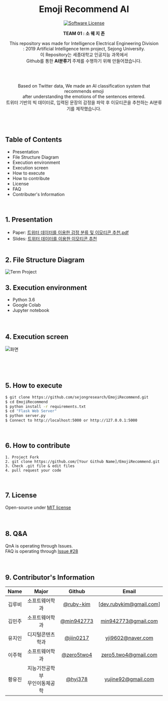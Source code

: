 <div align="center">
 <h1 align="center">Emoji Recommend AI</h1>
 <p align="center">
    <a href="https://tldrlegal.com/license/mit-license">
          <img src="https://img.shields.io/badge/license-MIT-brightgreen.svg?style=flat-square" alt="Software License">
    </a>
  
 </p>
 <p align="center">
  <b>TEAM 01 : 소 웨 지 존</b>
 </p>
 <p align="center">
  This repository was made for Intelligence Electrical Engineering Division<br>: 2019 Artificial Intelligence term project, Sejong University.<br>
  이 Repository는 세종대학교 인공지능 과목에서 <br>Github를 통한 <b>AI분류기</b> 주제를 수행하기 위해 만들어졌습니다.</p><br><br>
 <p align="center">Based on Twitter data, We made an AI classification system that recommends emoji<br>after understanding the emotions of the sentences entered.<br>
  트위터 기반의 빅 데이터로, 입력된 문장의 감정을 파악 후 이모티콘을 추천하는 AI분류기를 제작했습니다.<br>
 </p>
</div>


<br>
<br>

## Table of Contents
* Presentation
* File Structure Diagram
* Execution environment
* Execution screen
* How to execute
* How to contribute
* License
* FAQ
* Contributer's Information

<br>

## 1. Presentation
* Paper: [트위터 데이터를 이용한 감정 분류 및 이모티콘 추천.pdf](https://github.com/sejongresearch/EmojiRecommend/files/3319035/default.pdf)
* Slides: [트위터 데이터를 이용한 이모티콘 추천](https://docs.google.com/presentation/d/1vxVN929AROXwZqxRFx3-4DvX7_vZiYLV/edit#slide=id.p1)
<br><br>

## 2. File Structure Diagram
![Term Project](https://user-images.githubusercontent.com/38516906/60260172-da746400-9913-11e9-877d-6735767bd277.png)
<br>

## 3. Execution environment 
* Python 3.6
* Google Colab
* Jupyter notebook
<br><br><br>

## 4. Execution screen
![화면](https://user-images.githubusercontent.com/38516906/60005630-d513e100-96a9-11e9-9a74-a3cf25071ce3.png)

<br><br><br>

## 5. How to execute
```bash
$ git clone https://github.com/sejongresearch/EmojiRecommend.git
$ cd EmojiRecommend
$ python install -r requirements.txt
$ cd "Flask Web Server"
$ python server.py
$ Connect to http://localhost:5000 or http://127.0.0.1:5000
```
<br>

## 6. How to contribute
```
1. Project Fork
2. git clone https://github.com/[Your Github Name]/EmojiRecommend.git
3. Check .git file & edit files
4. pull request your code
```
<br>

## 7. License
Open-source under [MIT license](https://github.com/sejongresearch/EmojiRecommend/blob/master/LICENSE)
<br><br><br>

## 8. Q&A
QnA is operating through Issues.<br>
FAQ is operating through [Issue #28](https://github.com/sejongresearch/EmojiRecommand/issues/28)
<br><br><br>

## 9. Contributor's Information
| Name | Major | Github | Email |
|:---:|:---:|:---:|:---:|
|김루비|소프트웨어학과|[@ruby-kim](https://github.com/ruby-kim)|[dev.rubykim@gmail.com]|
|김민주|소프트웨어학과|[@min942773](https://github.com/min942773)|min942773@gmail.com|
|유지인|디지털콘텐츠학과|[@jiin0217](https://github.com/jiin0217)|yji9602@naver.com|
|이주혁|소프트웨어학과|[@zero5two4](https://github.com/zero5two4)|zero5.two4@gmail.com|
|황유진|지능기전공학부<br>무인이동체공학|[@hyj378](https://github.com/hyj378)|yujine92@gmail.com|
